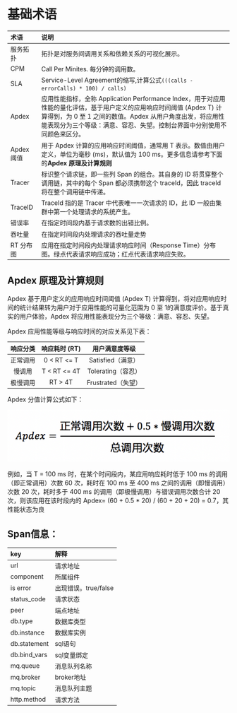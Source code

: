 # 基础术语
| 术语 | 说明 |
|:---|:---|
|服务拓扑|拓扑是对服务间调用关系和依赖关系的可视化展示。|
|CPM | Call Per Minites. 每分钟的调用数。|
| SLA | Service-Level Agreement的缩写,计算公式`(((calls - errorCalls) * 100) / calls)`|
| Apdex|应用性能指标，全称 Application Performance Index，用于对应用性能的量化评估，基于用户定义的应用响应时间阈值 (Apdex T) 计算得到，为 0 至 1 之间的数值。Apdex 从用户角度出发，将应用性能表现分为三个等级：满意、容忍、失望。控制台界面中分别使用不同颜色来区分。|
|Apdex 阈值|用于 Apdex 计算的应用响应时间阈值，通常用 T 表示。数值由用户定义，单位为毫秒 (ms)，默认值为 100 ms。更多信息请参考下面的**Apdex 原理及计算规则**|
|Tracer|标识整个请求链，即一些列 Span 的组合。其自身的 ID 将贯穿整个调用链，其中的每个 Span 都必须携带这个 traceId，因此 traceId 将在整个调用链中传递。|
|TraceID|TraceId 指的是 Tracer 中代表唯一一次请求的 ID，此 ID 一般由集群中第一个处理请求的系统产生。|
|错误率| 在指定时间段内基于请求数的出错比例。|
| 吞吐量|在指定时间段内处理请求的吞吐量走势|
|RT 分布图|应用在指定时间段内处理请求响应时间（Response Time）分布图。绿点代表请求响应成功；红点代表请求响应失败。|

## Apdex 原理及计算规则
Apdex 基于用户定义的应用响应时间阈值 (Apdex T) 计算得到，将对应用响应时间的统计结果转为用户对于应用性能的可量化范围为 0 至 1的满意度评价。基于真实的用户体验，Apdex 将应用性能表现分为三个等级：满意、容忍、失望。

Apdex 应用性能等级与响应时间的对应关系见下表：

| 响应分类 | 响应耗时 (RT) | 用户满意度等级 |
|:---:|:---:|:---:|
|正常调用|0 < RT <= T|Satisfied（满意）|
|慢调用|T < RT <= 4T	|Tolerating（容忍）|
|极慢调用|RT > 4T|Frustrated（失望）|

Apdex 分值计算公式如下：

![apdex](img/Apdex_calculation_cn.png)

例如，当 T = 100 ms 时，在某个时间段内，某应用响应耗时低于 100 ms 的调用（即正常调用）次数 60 次，耗时在 100 ms 至 400 ms 之间的调用（即慢调用）次数 20 次，耗时多于 400 ms 的调用（即极慢调用）与错误调用次数合计 20 次，则该应用在该时段内的 Apdex= (60 + 0.5 * 20) / (60 + 20 + 20) = 0.7，其性能状态为良


## Span信息：
|key|解释|
|:---|:---|
| url |请求地址|
| component |所属组件|
| is error | 出现错误。true/false |
| status_code |请求状态|
| peer | 端点地址 |
| db.type |数据库类型|
|db.instance|数据库实例|
|db.statement|sql语句|
|db.bind_vars|sql变量绑定|
|mq.queue|消息队列名称|
|mq.broker|broker地址|
|mq.topic|消息队列主题|
|http.method|请求方法|
